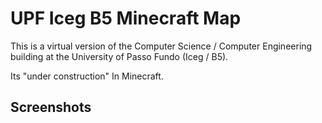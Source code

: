 # UPF Iceg B5 Minecraft Map

This is a virtual version of the Computer Science / Computer Engineering building at the University of Passo Fundo (Iceg / B5).

Its "under construction" In Minecraft.

## Screenshots
